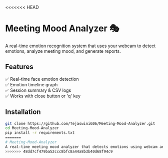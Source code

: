<<<<<<< HEAD
# Meeting Mood Analyzer 🎭

A real-time emotion recognition system that uses your webcam to detect emotions, analyze meeting mood, and generate reports.

## Features
✅ Real-time face emotion detection  
✅ Emotion timeline graph  
✅ Session summary & CSV logs  
✅ Works with close button or 'q' key  

## Installation
```bash
git clone https://github.com/TejaswiniG06/Meeting-Mood-Analyzer.git
cd Meeting-Mood-Analyzer
pip install -r requirements.txt
=======
# Meeting-Mood-Analyzer
A real-time meeting mood analyzer that detects emotions using webcam and generates reports with summaries and timeline graphs
>>>>>>> 48dd7cf479ba52ccc8bfc8a44a8b3b40d68f94c9
